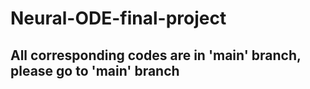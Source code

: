 # Neural-ODE-final-project
## All corresponding codes are in 'main' branch, please go to 'main' branch
